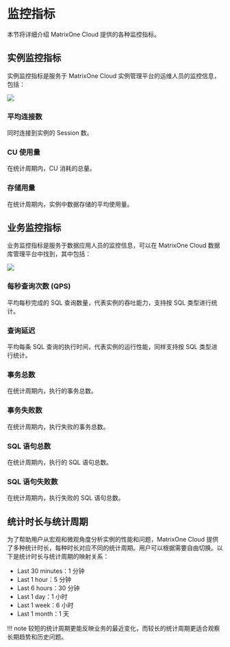 # 监控指标

本节将详细介绍 MatrixOne Cloud 提供的各种监控指标。

## 实例监控指标

实例监控指标是服务于 MatrixOne Cloud 实例管理平台的运维人员的监控信息，包括：

![](https://community-shared-data-1308875761.cos.ap-beijing.myqcloud.com/artwork/mocdocs/monitor/monitoring-1.png)

### 平均连接数

同时连接到实例的 Session 数。

### CU 使用量

在统计周期内，CU 消耗的总量。

### 存储用量

在统计周期内，实例中数据存储的平均使用量。

## 业务监控指标

业务监控指标是服务于数据应用人员的监控信息，可以在 MatrixOne Cloud 数据库管理平台中找到，其中包括：

![](https://community-shared-data-1308875761.cos.ap-beijing.myqcloud.com/artwork/mocdocs/monitor/monitoring-2.png)

### 每秒查询次数 (QPS)

平均每秒完成的 SQL 查询数量，代表实例的吞吐能力，支持按 SQL 类型进行统计。

### 查询延迟

平均每条 SQL 查询的执行时间，代表实例的运行性能，同样支持按 SQL 类型进行统计。

### 事务总数

在统计周期内，执行的事务总数。

### 事务失败数

在统计周期内，执行失败的事务总数。

### SQL 语句总数

在统计周期内，执行的 SQL 语句总数。

### SQL 语句失败数

在统计周期内，执行失败的 SQL 语句总数。

## 统计时长与统计周期

为了帮助用户从宏观和微观角度分析实例的性能和问题，MatrixOne Cloud 提供了多种统计时长，每种时长对应不同的统计周期。用户可以根据需要自由切换。以下是统计时长与统计周期的映射关系：

- Last 30 minutes：1 分钟
- Last 1 hour：5 分钟
- Last 6 hours：30 分钟
- Last 1 day：1 小时
- Last 1 week：6 小时
- Last 1 month：1 天

!!! note
    较短的统计周期更能反映业务的最近变化，而较长的统计周期更适合观察长期趋势和历史问题。
